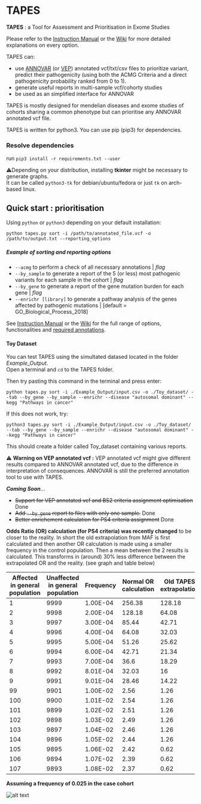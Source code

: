 # TAPES
**TAPES** : a Tool for Assessment and Prioritisation in Exome Studies

Please refer to the [Instruction Manual](https://github.com/a-xavier/tapes/blob/master/TAPES_Manual.pdf) or the [Wiki](https://github.com/a-xavier/tapes/wiki) for more detailed explanations on every option.   
  
TAPES can:  
- use [ANNOVAR](annovar.openbioinformatics.org) (or [VEP](https://ensembl.org/info/docs/tools/vep/index.html)) annotated vcf/txt/csv files to prioritize variant, predict their pathogenicity (using both the ACMG Criteria and a direct pathogenicity probability ranked from 0 to 1).
- generate useful reports in multi-sample vcf/cohorty studies
- be used as an simplified interface for ANNOVAR  

TAPES is mostly designed for mendelian diseases and exome studies of cohorts sharing a common phenotype but can prioritise any ANNOVAR annotated vcf file.

TAPES is written for python3. You can use pip (pip3) for dependencies.
### Resolve dependencies 

run ```pip3 install -r requirements.txt --user ```    
  
:warning:Depending on your distribution, installing **tkinter** might be necessary to generate graphs.  
It can be called ```python3-tk``` for debian/ubuntu/fedora or just ```tk``` on arch-based linux.

## Quick start : prioritisation

Using ```python``` or ```python3``` depending on your default installation:

```python tapes.py sort -i /path/to/annotated_file.vcf -o /path/to/output.txt --reporting_options```

##### Example of sorting and reporting options

* ```--acmg``` to perform a check of all necessary annotations | _flag_  
* ```--by_sample``` to generate a report of the 5 (or less) most pathogenic variants for each sample in the cohort | _flag_  
* ```--by_gene``` to generate a report of the gene mutation burden for each gene | _flag_  
* ```--enrichr [library]``` to generate a pathway analysis of the genes affected by pathogenic mutations | [default = GO_Biological_Process_2018]  

See [Instruction Manual](https://github.com/a-xavier/tapes/blob/master/TAPES_Manual.pdf) or the [Wiki](https://github.com/a-xavier/tapes/wiki) for the full range of options, functionalities and [required annotations](https://github.com/a-xavier/tapes/wiki/Necessary-Annotations).   

#### Toy Dataset  
You can test TAPES using the simultated datased located in the folder _Example_Output_.  
Open a terminal and ```cd``` to the TAPES folder.   

Then try pasting this command in the terminal and press enter:    

```python tapes.py sort -i ./Example_Output/input.csv -o ./Toy_dataset/ --tab --by_gene --by_sample --enrichr --disease "autosomal dominant" --kegg "Pathways in cancer"```  

If this does not work, try: 

```python3 tapes.py sort -i ./Example_Output/input.csv -o ./Toy_dataset/ --tab --by_gene --by_sample --enrichr --disease "autosomal dominant" --kegg "Pathways in cancer"```     

This should create a folder called Toy_dataset containing various reports.


:warning: __Warning on VEP annotated vcf :__ VEP annotated vcf might give different results compared to ANNOVAR annotated vcf, due to the difference in interpretation of consequences. ANNOVAR is still the preferred annotation tool to use with TAPES.

___Coming Soon___...  
- ~~Support for VEP annotated vcf and BS2 criteria assignment optimisation~~ Done
- ~~Add ```--by_gene``` report to files with only one sample.~~ Done
- ~~Better enrichement calculation for PS4 criteria assignment~~ Done 

__Odds Ratio (OR) calculation (for PS4 criteria) was recently changed__ to be closer to the reality. In short the old extrapolation from MAF is first calculated and then another OR calculation is made using a smaller frequency in the control population. Then a mean between the 2 results is calculated. This transforms in (around) 30% less difference between the extrapolated OR and the reality. (see graph and table below)

| Affected in general population | Unaffected in general population | Frequency | Normal OR calculation | Old TAPES extrapolation | New TAPES extrapolation |
|---|---|---|---|---|---|
|1	|9999|	1.00E-04|	256.38|	128.18|	128.165|
|2	|9998|	2.00E-04|	128.18|	64.08|	96.105|
|3	|9997|	3.00E-04|	85.44|	42.71|	85.405|
|4	|9996|	4.00E-04|	64.08|	32.03|	48.03|
|5	|9995|	5.00E-04|	51.26|	25.62|	44.815|
|6	|9994|	6.00E-04|	42.71|	21.34|	42.67|
|7	|9993|	7.00E-04|	36.6|	18.29|	30.47|
|8	|9992|	8.01E-04|	32.03|	16|	29.32|
|9	|9991|	9.01E-04|	28.46|	14.22|	28.425|
|99	|9901|	1.00E-02|	2.56|	1.26|	2.5|
|100|	9900|	1.01E-02|	2.54|	1.26| 2.465|
|101|	9899|	1.02E-02|	2.51|	1.26|	2.465|
|102|	9898|	1.03E-02|	2.49|	1.26|	2.465|
|103|	9897|	1.04E-02|	2.46|	1.26|	2.465|
|104|	9896|	1.05E-02|	2.44|	1.26|	2.465|
|105|	9895|	1.06E-02|	2.42|	0.62|	1.215|
|106|	9894|	1.07E-02|	2.39|	0.62|	1.215|
|107|	9893|	1.08E-02|	2.37|	0.62|	1.215|

**Assuming a frequency of 0.025 in the case cohort**

![alt text](https://raw.githubusercontent.com/a-xavier/tapes/master/Example_Output/New%20PS4%20calc.png "OR calculation")


